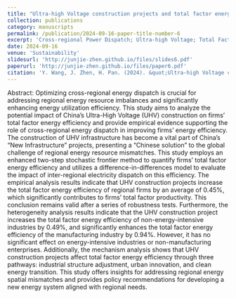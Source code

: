 ```yaml
---
title: "Ultra-high Voltage construction projects and total factor energy efficiency: Empirical evidence on cross-regional power dispatch in China"
collection: publications
category: manuscripts
permalink: /publication/2024-09-16-paper-title-number-6
excerpt: 'Cross-regional Power Dispatch; Ultra-high Voltage; Total Factor Energy Efficiency; New Energy System'
date: 2024-09-16
venue: 'Sustainability'
slidesurl: 'http://junjie-zhen.github.io/files/slides6.pdf'
paperurl: 'http://junjie-zhen.github.io/files/paper6.pdf'
citation: 'Y. Wang, J. Zhen, H. Pan. (2024). &quot;Ultra-high Voltage construction projects and total factor energy efficiency: Empirical evidence on cross-regional power dispatch in China.&quot; <i>Sustainability</i>. 16.'
---
```


Abstract: Optimizing cross-regional energy dispatch is crucial for addressing regional energy resource imbalances and significantly enhancing energy utilization efficiency. This study aims to analyze the potential impact of China’s Ultra-High Voltage (UHV) construction on firms’ total factor energy efficiency and provide empirical evidence supporting the role of cross-regional energy dispatch in improving firms’ energy efficiency. The construction of UHV infrastructure has become a vital part of China’s “New Infrastructure” projects, presenting a “Chinese solution” to the global challenge of regional energy resource mismatches. This study employs an enhanced two-step stochastic frontier method to quantify firms’ total factor energy efficiency and utilizes a difference-in-differences model to evaluate the impact of inter-regional electricity dispatch on this efficiency. The empirical analysis results indicate that UHV construction projects increase the total factor energy efficiency of regional firms by an average of 0.45%, which significantly contributes to firms’ total factor productivity. This conclusion remains valid after a series of robustness tests. Furthermore, the heterogeneity analysis results indicate that the UHV construction project increases the total factor energy efficiency of non-energy-intensive industries by 0.49%, and significantly enhances the total factor energy efficiency of the manufacturing industry by 0.94%. However, it has no significant effect on energy-intensive industries or non-manufacturing enterprises. Additionally, the mechanism analysis shows that UHV construction projects affect total factor energy efficiency through three pathways: industrial structure adjustment, urban innovation, and clean energy transition. This study offers insights for addressing regional energy spatial mismatches and provides policy recommendations for developing a new energy system aligned with regional needs.
